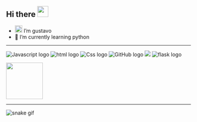 
**Hi there**
<img src="https://c.tenor.com/ZTKZeL_nsqwAAAAi/pepe-sip.gif" width="30" />
---
- <img src= "https://images.emojiterra.com/google/android-11/128px/1f468-1f4bb.png" width="20"/> I’m gustavo
- 🌱 I’m currently learning python
 ---

  <img src="https://img.shields.io/badge/JavaScript-323330?style=for-the-badge&logo=javascript&logoColor=F7DF1E" alt="Javascript logo" /> <img src="https://img.shields.io/badge/HTML5-E34F26?style=for-the-badge&logo=html5&logoColor=white" alt="html logo" /> <img src="https://img.shields.io/badge/CSS3-1572B6?style=for-the-badge&logo=css3&logoColor=white" alt="Css logo" /> <img src="https://img.shields.io/badge/Git-F05032?style=for-the-badge&logo=git&logoColor=white" alt="GitHub logo" /> <img src="https://img.shields.io/badge/Python-FFD43B?style=for-the-badge&logo=python&logoColor=blue" atl="python logo"/> <img src="https://img.shields.io/badge/Flask-000000?style=for-the-badge&logo=flask&logoColor=white" alt="flask logo"/>
  
   <img height="100" src="https://github-readme-stats.vercel.app/api/top-langs/?username=gusttavojt&layout=compact&show_icons=true&title_color=ffffff&icon_color=34abeb&text_color=daf7dc&bg_color=151515" style="vertical-align: top;" />
   
   
   ---
  
![snake gif](https://github.com/gusttavojt/blob/output/github-contribution-grid-snake.svg)
